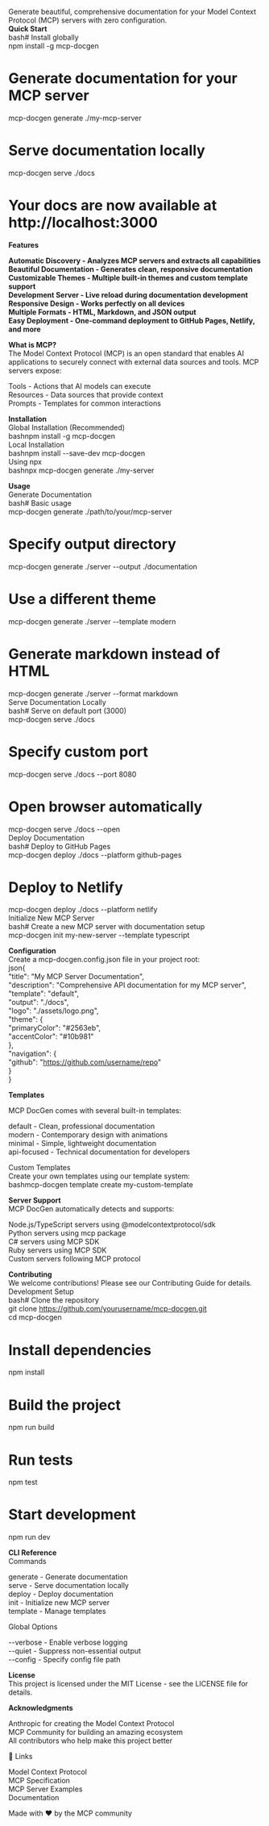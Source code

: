 Generate beautiful, comprehensive documentation for your Model Context Protocol (MCP) servers with zero configuration.  
**Quick Start**  
bash# Install globally  
npm install -g mcp-docgen  

# Generate documentation for your MCP server
mcp-docgen generate ./my-mcp-server

# Serve documentation locally
mcp-docgen serve ./docs

# Your docs are now available at http://localhost:3000  

**Features**  

**Automatic Discovery - Analyzes MCP servers and extracts all capabilities**  
**Beautiful Documentation - Generates clean, responsive documentation**  
**Customizable Themes - Multiple built-in themes and custom template support**  
**Development Server - Live reload during documentation development**  
**Responsive Design - Works perfectly on all devices**  
**Multiple Formats - HTML, Markdown, and JSON output**  
**Easy Deployment - One-command deployment to GitHub Pages, Netlify, and more**  

**What is MCP?**  
The Model Context Protocol (MCP) is an open standard that enables AI applications to securely connect with external data sources and tools. MCP servers expose:  

Tools - Actions that AI models can execute  
Resources - Data sources that provide context  
Prompts - Templates for common interactions  

**Installation**  
Global Installation (Recommended)  
bashnpm install -g mcp-docgen  
Local Installation  
bashnpm install --save-dev mcp-docgen  
Using npx  
bashnpx mcp-docgen generate ./my-server  

**Usage**  
Generate Documentation  
bash# Basic usage  
mcp-docgen generate ./path/to/your/mcp-server

# Specify output directory
mcp-docgen generate ./server --output ./documentation

# Use a different theme
mcp-docgen generate ./server --template modern

# Generate markdown instead of HTML
mcp-docgen generate ./server --format markdown  
Serve Documentation Locally  
bash# Serve on default port (3000)  
mcp-docgen serve ./docs  

# Specify custom port
mcp-docgen serve ./docs --port 8080  

# Open browser automatically
mcp-docgen serve ./docs --open  
Deploy Documentation  
bash# Deploy to GitHub Pages  
mcp-docgen deploy ./docs --platform github-pages  

# Deploy to Netlify
mcp-docgen deploy ./docs --platform netlify  
Initialize New MCP Server  
bash# Create a new MCP server with documentation setup  
mcp-docgen init my-new-server --template typescript  

**Configuration**  
Create a mcp-docgen.config.json file in your project root:  
json{  
  "title": "My MCP Server Documentation",  
  "description": "Comprehensive API documentation for my MCP server",  
  "template": "default",  
  "output": "./docs",  
  "logo": "./assets/logo.png",  
  "theme": {  
    "primaryColor": "#2563eb",  
    "accentColor": "#10b981"  
  },  
  "navigation": {  
    "github": "https://github.com/username/repo"  
  }  
}  

**Templates**  

MCP DocGen comes with several built-in templates:  

default - Clean, professional documentation  
modern - Contemporary design with animations  
minimal - Simple, lightweight documentation  
api-focused - Technical documentation for developers  

Custom Templates  
Create your own templates using our template system:  
bashmcp-docgen template create my-custom-template  

**Server Support**  
MCP DocGen automatically detects and supports:  

Node.js/TypeScript servers using @modelcontextprotocol/sdk  
Python servers using mcp package  
C# servers using MCP SDK  
Ruby servers using MCP SDK  
Custom servers following MCP protocol  

**Contributing**  
We welcome contributions! Please see our Contributing Guide for details.  
Development Setup  
bash# Clone the repository  
git clone https://github.com/yourusername/mcp-docgen.git  
cd mcp-docgen  

# Install dependencies
npm install  

# Build the project
npm run build  

# Run tests
npm test  

# Start development
npm run dev  

**CLI Reference**  
Commands  

generate <server-path> - Generate documentation  
serve <docs-dir> - Serve documentation locally  
deploy <docs-dir> - Deploy documentation  
init <project-name> - Initialize new MCP server  
template <action> - Manage templates  

Global Options  

--verbose - Enable verbose logging  
--quiet - Suppress non-essential output  
--config <path> - Specify config file path  

**License**  
This project is licensed under the MIT License - see the LICENSE file for details.  

**Acknowledgments**  

Anthropic for creating the Model Context Protocol  
MCP Community for building an amazing ecosystem  
All contributors who help make this project better  

🔗 Links  

Model Context Protocol  
MCP Specification  
MCP Server Examples  
Documentation  


Made with ❤️ by the MCP community  